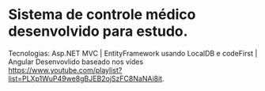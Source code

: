 # Sistema de controle médico desenvolvido para estudo.
Tecnologias: Asp.NET MVC | EntityFramework usando LocalDB e codeFirst | Angular
Desenvovlido baseado nos vídes https://www.youtube.com/playlist?list=PLXp1WuP49we8gBJEB2ojSzFC8NaNAi8it.
